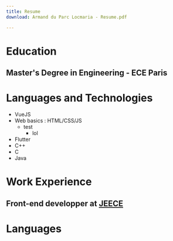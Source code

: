 ```yaml
---
title: Resume
download: Armand du Parc Locmaria - Resume.pdf

---
```

# Education

## Master's Degree in Engineering - ECE Paris

# Languages and Technologies

* VueJS
* Web basics :  HTML/CSS/JS
  * test
    * lol
* Flutter
* C++
* C
* Java

# Work Experience

## Front-end developper at [JEECE](https://www.google.com)

# Languages